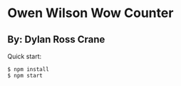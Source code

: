 # Owen Wilson Wow Counter

## By: Dylan Ross Crane

Quick start:

```
$ npm install
$ npm start
```
